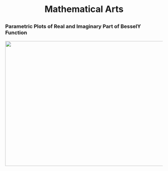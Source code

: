 # <p align="center">Mathematical Arts</p>
### Parametric Plots of Real and Imaginary Part of BesselY Function 
<p align="center"><img src= "https://user-images.githubusercontent.com/66701331/182690192-f660b39b-cef0-4803-a0f2-7f2878e67e2c.png" width="600" height="400" class="center"></p>
